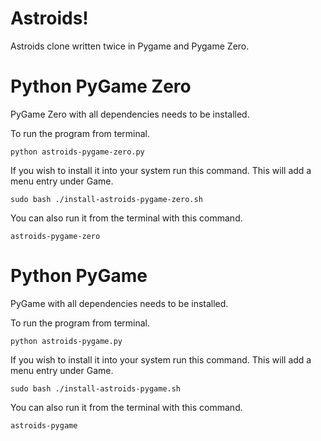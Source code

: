 # Astroids!

Astroids clone written twice in Pygame and Pygame Zero.


# Python PyGame Zero

PyGame Zero with all dependencies needs to be installed.

To run the program from terminal.

    python astroids-pygame-zero.py


If you wish to install it into your system run this command. This will add a menu entry under Game.

    sudo bash ./install-astroids-pygame-zero.sh


You can also run it from the terminal with this command.

    astroids-pygame-zero


# Python PyGame

PyGame with all dependencies needs to be installed.

To run the program from terminal.

    python astroids-pygame.py


If you wish to install it into your system run this command. This will add a menu entry under Game.

    sudo bash ./install-astroids-pygame.sh


You can also run it from the terminal with this command.

    astroids-pygame
